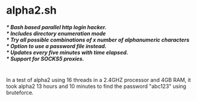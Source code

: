 # alpha2.sh
<h5>
* Bash based parallel http login hacker.<br>
* Includes directory enumeration mode<br>
* Try all possible combinations of x number of alphanumeric characters<br>
* Option to use a password file instead.<br>
* Updates every five minutes with time elapsed.<br>
* Support for SOCKS5 proxies.
</h5>
<br>
In a test of alpha2 using 16 threads in a 2.4GHZ processor and 4GB RAM, it took alpha2 13 hours and 10 minutes to find the password "abc123" using bruteforce.
